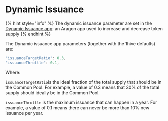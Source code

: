 # Dynamic Issuance

{% hint style="info" %}
The dynamic issuance parameter are set in the [Dynamic Issuance app](https://github.com/1Hive/issuance-dynamic): an Aragon app used to increase and decrease token supply
{% endhint %}

The Dynamic issuance app parameters \(together with the 1hive defaults\) are:

```javascript
"issuanceTargetRatio": 0.3,
"issuanceThrottle": 0.1,
```

Where:

`issuanceTargetRatio`is the ideal fraction of the total supply that should be in the Common Pool.  For example, a value of 0.3 means that 30% of the total supply should ideally be in the Common Pool.

`issuanceThrottle` is the maximum issuance that can happen in a year. For example, a value of 0.1 means there can never be more than 10% new issuance per year.

